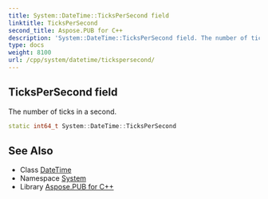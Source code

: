 ```yaml
---
title: System::DateTime::TicksPerSecond field
linktitle: TicksPerSecond
second_title: Aspose.PUB for C++
description: 'System::DateTime::TicksPerSecond field. The number of ticks in a second in C++.'
type: docs
weight: 8100
url: /cpp/system/datetime/tickspersecond/
---
```

## TicksPerSecond field


The number of ticks in a second.

```cpp
static int64_t System::DateTime::TicksPerSecond
```

## See Also

* Class [DateTime](../)
* Namespace [System](../../)
* Library [Aspose.PUB for C++](../../../)
